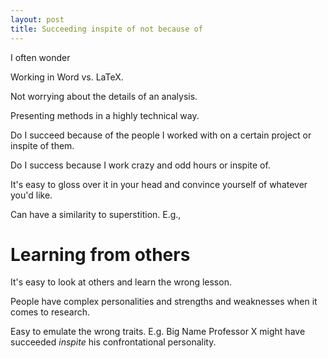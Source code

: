```yaml
---
layout: post
title: Succeeding inspite of not because of
---
```


I often wonder

Working in Word vs. LaTeX.

Not worrying about the details of an analysis.

Presenting methods in a highly technical way.

Do I succeed because of the people I worked with on a certain project or inspite of them.

Do I success because I work crazy and odd hours or inspite of.

It's easy to gloss over it in your head and convince yourself of whatever you'd like.

Can have a similarity to superstition. E.g., 

# Learning from others
It's easy to look at others and learn the wrong lesson.

People have complex personalities and strengths and weaknesses when it comes to research. 

Easy to emulate the wrong traits. E.g. Big Name Professor X might have succeeded *inspite* his confrontational personality.
